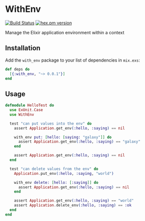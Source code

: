 # WithEnv
[![Build Status](https://github.com/fremantle-industries/with_env/workflows/test/badge.svg?branch=main)](https://github.com/fremantle-industries/with_env/actions?query=workflow%3Atest)
[![hex.pm version](https://img.shields.io/hexpm/v/with_env.svg?style=flat)](https://hex.pm/packages/with_env)

Manage the Elixir application environment within a context

## Installation

Add the `with_env` package to your list of dependencies in `mix.exs`:

```elixir
def deps do
  [{:with_env, "~> 0.0.1"}]
end
```

## Usage

```elixir
defmodule HelloTest do
  use ExUnit.Case
  use WithEnv

  test "can put values into the env" do
    assert Application.get_env(:hello, :saying) == nil

    with_env put: [hello: [saying: "galaxy"]] do
      assert Application.get_env(:hello, :saying) == "galaxy"
    end

    assert Application.get_env(:hello, :saying) == nil
  end

  test "can delete values from the env" do
    Application.put_env(:hello, :saying, "world")

    with_env delete: [hello: [:saying]] do
      assert Application.get_env(:hello, :saying) == nil
    end

    assert Application.get_env(:hello, :saying) == "world"
    assert Application.delete_env(:hello, :saying) == :ok
  end
end
```
